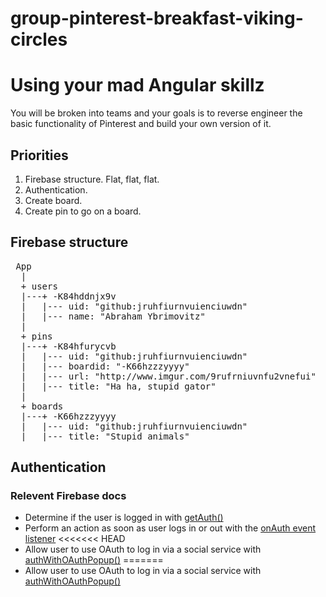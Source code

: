 
# group-pinterest-breakfast-viking-circles

# Using your mad Angular skillz

You will be broken into teams and your goals is to reverse engineer the basic functionality of Pinterest and build your own version of it.

## Priorities

1. Firebase structure. Flat, flat, flat.
2. Authentication.
3. Create board.
4. Create pin to go on a board.

## Firebase structure

<pre>
 App
  |
  + users
  |---+ -K84hddnjx9v
  |   |--- uid: "github:jruhfiurnvuienciuwdn"
  |   |--- name: "Abraham Ybrimovitz"
  |
  + pins
  |---+ -K84hfurycvb
  |   |--- uid: "github:jruhfiurnvuienciuwdn"
  |   |--- boardid: "-K66hzzzyyyy"
  |   |--- url: "http://www.imgur.com/9rufrniuvnfu2vnefui"
  |   |--- title: "Ha ha, stupid gator"
  |
  + boards
  |---+ -K66hzzzyyyy
  |   |--- uid: "github:jruhfiurnvuienciuwdn"
  |   |--- title: "Stupid animals"
</pre>

## Authentication

### Relevent Firebase docs

+ Determine if the user is logged in with [getAuth()](https://www.firebase.com/docs/web/api/firebase/getauth.html)
+ Perform an action as soon as user logs in or out with the [onAuth event listener](https://www.firebase.com/docs/web/api/firebase/onauth.html)
<<<<<<< HEAD
+ Allow user to use OAuth to log in via a social service with [authWithOAuthPopup()](https://www.firebase.com/docs/web/api/firebase/authwithoauthpopup.html)
=======
+ Allow user to use OAuth to log in via a social service with [authWithOAuthPopup()](https://www.firebase.com/docs/web/api/firebase/authwithoauthpopup.html)

